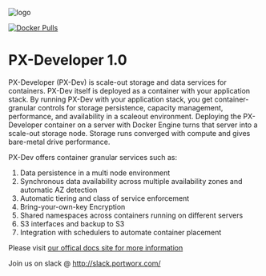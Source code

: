 ![logo](http://i.imgur.com/l8JRhxg.jpg)

[![Docker Pulls](https://img.shields.io/docker/pulls/portworx/px-dev.svg)](https://hub.docker.com/r/portworx/px-dev)
# PX-Developer 1.0

PX-Developer (PX-Dev) is scale-out storage and data services for containers.  PX-Dev itself is deployed as a container with your application stack.  By running PX-Dev with your application stack, you get container-granular controls for storage persistence, capacity management, performance, and availability in a scaleout environment. Deploying the PX-Developer container on a server with Docker Engine turns that server into a scale-out storage node. Storage runs converged with compute and gives bare-metal drive performance. 

PX-Dev offers container granular services such as:

1. Data persistence in a multi node environment
2. Synchronous data availability across multiple availability zones and automatic AZ detection
3. Automatic tiering and class of service enforcement
4. Bring-your-own-key Encryption
5. Shared namespaces across containers running on different servers
6. S3 interfaces and backup to S3
7. Integration with schedulers to automate container placement

Please visit [our offical docs site for more information](http://docs.portworx.com)

Join us on slack @ http://slack.portworx.com/
